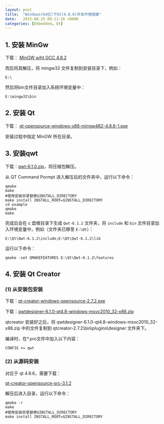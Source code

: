 ```yaml
---
layout: post
title:  "Windows(64位)下Qt(4.8.6)开发环境搭建"
date:   2015-08-25 00:11:26 +0000
categories: [Embedded, Qt]
---
```


## 1. 安装 MinGw

下载：
[ MinGW wiht GCC 4.8.2](http://downloads.sourceforge.net/project/mingw-w64/Toolchains%20targetting%20Win32/Personal%20Builds/mingw-builds/4.8.2/threads-posix/dwarf/i686-4.8.2-release-posix-dwarf-rt_v3-rev3.7z?r=http://sourceforge.net/projects/mingw-w64/files/Toolchains%20targetting%20Win32/Personal%20Builds/mingw-builds/4.8.2/threads-posix/dwarf/&ts=1418813754&use_mirror=cznic)

而后将其解压，将 mingw32 文件复制到安装目录下，例如：

```
E:\
```

然后将bin文件目录加入系统环境变量中：

```
E:\mingw32\bin
```

## 2. 安装 Qt

下载： [qt-opensource-windows-x86-mingw482-4.8.6-1.exe](http://download.qt-project.org/archive/qt/4.8/4.8.6/)

安装过程中指定 MinGW 所在目录。

## 3. 安装qwt

下载：[qwt-6.1.0.zip](http://downloads.sourceforge.net/project/qwt/qwt/6.1.0/qwt-6.1.0.zip?r=http://sourceforge.net/projects/qwt/files/qwt/6.1.0/&ts=1418972620&use_mirror=jaist)，将压缩包解压。

从 QT Command Pormpt 进入解压后的文件夹中，运行以下命令：

```
qmake
make
#使用安装目录替换$INSTALL_DIRECTORY
make install INSTALL_ROOT=$INSTALL_DIRECTORY
cd example
qmake
make
```

完成后会在 c 盘根目录下生成 `Qwt-6.1.2` 文件夹，将 `include` 和 `bin` 文件目录加入环境变量中，例如（文件夹已移至 `E:\Qt`）：

```
E:\Qt\Qwt-6.1.2\include;E:\Qt\Qwt-6.1.2\lib
```

运行以下命令：

```
qmake -set QMAKEFEATURES E:\Qt\Qwt-6.1.2\features
```

## 4. 安装 Qt Creator

### (1) 从安装包安装

下载：[qt-creator-windows-opensource-2.7.2.exe](http://mirrors.ustc.edu.cn/qtproject/official_releases/qtcreator/2.7/2.7.2/qt-creator-windows-opensource-2.7.2.exe)

下载：[qwtdesigner-6.1.0-qt4.8-windows-msvc2010_32-x86.zip](http://downloads.sourceforge.net/project/qwt/qwt/6.1.0/qwtdesigner-6.1.0-qt4.8-windows-msvc2010_32-x86.zip?r=http://sourceforge.net/projects/qwt/files/qwt/6.1.0/&ts=1418811214&use_mirror=jaist)

qtcreator 安装好之后，将 qwtdesigner-6.1.0-qt4.8-windows-msvc2010_32-x86.zip 中的文件复制到 qtcreator-2.7.2\bin\plugins\designer 文件夹下。

编译时，在*.pro文件中加入以下内容：

```
CONFIG += qwt
```

### (2) 从源码安装

对应于 qt 4.8.6，需要下载：

[qt-creator-opensource-src-3.1.2](http://mirrors.hust.edu.cn/qtproject/official_releases/qtcreator/3.1/3.1.2/qt-creator-opensource-src-3.1.2.zip)

解压后进入目录，运行以下命令：

```
qmake -r
make
#使用安装目录替换$INSTALL_DIRECTORY
make install INSTALL_ROOT=$INSTALL_DIRECTORY
```
